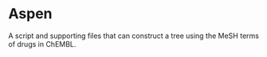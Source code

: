 # Aspen
A script and supporting files that can construct a tree using the MeSH terms of drugs in ChEMBL.
